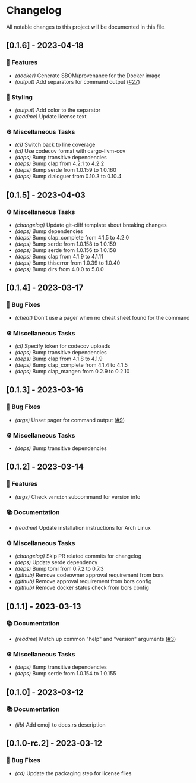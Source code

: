 # Changelog

All notable changes to this project will be documented in this file.

## [0.1.6] - 2023-04-18

### 🐙 Features

- *(docker)* Generate SBOM/provenance for the Docker image
- *(output)* Add separators for command output ([#27](https://github.com/orhun/halp/issues/27))

### 🎨 Styling

- *(output)* Add color to the separator
- *(readme)* Update license text

### ⚙️ Miscellaneous Tasks

- *(ci)* Switch back to line coverage
- *(ci)* Use codecov format with cargo-llvm-cov
- *(deps)* Bump transitive dependencies
- *(deps)* Bump clap from 4.2.1 to 4.2.2
- *(deps)* Bump serde from 1.0.159 to 1.0.160
- *(deps)* Bump dialoguer from 0.10.3 to 0.10.4

## [0.1.5] - 2023-04-03

### ⚙️ Miscellaneous Tasks

- *(changelog)* Update git-cliff template about breaking changes
- *(deps)* Bump dependencies
- *(deps)* Bump clap_complete from 4.1.5 to 4.2.0
- *(deps)* Bump serde from 1.0.158 to 1.0.159
- *(deps)* Bump serde from 1.0.156 to 1.0.158
- *(deps)* Bump clap from 4.1.9 to 4.1.11
- *(deps)* Bump thiserror from 1.0.39 to 1.0.40
- *(deps)* Bump dirs from 4.0.0 to 5.0.0

## [0.1.4] - 2023-03-17

### 🐛 Bug Fixes

- *(cheat)* Don't use a pager when no cheat sheet found for the command

### ⚙️ Miscellaneous Tasks

- *(ci)* Specify token for codecov uploads
- *(deps)* Bump transitive dependencies
- *(deps)* Bump clap from 4.1.8 to 4.1.9
- *(deps)* Bump clap_complete from 4.1.4 to 4.1.5
- *(deps)* Bump clap_mangen from 0.2.9 to 0.2.10

## [0.1.3] - 2023-03-16

### 🐛 Bug Fixes

- *(args)* Unset pager for command output ([#9](https://github.com/orhun/halp/issues/9))

### ⚙️ Miscellaneous Tasks

- *(deps)* Bump transitive dependencies

## [0.1.2] - 2023-03-14

### 🐙 Features

- *(args)* Check `version` subcommand for version info

### 📚 Documentation

- *(readme)* Update installation instructions for Arch Linux

### ⚙️ Miscellaneous Tasks

- *(changelog)* Skip PR related commits for changelog
- *(deps)* Update serde dependency
- *(deps)* Bump toml from 0.7.2 to 0.7.3
- *(github)* Remove codeowner approval requirement from bors
- *(github)* Remove approval requirement from bors config
- *(github)* Remove docker status check from bors config

## [0.1.1] - 2023-03-13

### 📚 Documentation

- *(readme)* Match up common "help" and "version" arguments ([#3](https://github.com/orhun/halp/issues/3))

### ⚙️ Miscellaneous Tasks

- *(deps)* Bump transitive dependencies
- *(deps)* Bump serde from 1.0.154 to 1.0.155

## [0.1.0] - 2023-03-12

### 📚 Documentation

- *(lib)* Add emoji to docs.rs description

## [0.1.0-rc.2] - 2023-03-12

### 🐛 Bug Fixes

- *(cd)* Update the packaging step for license files

<!-- generated by git-cliff -->

